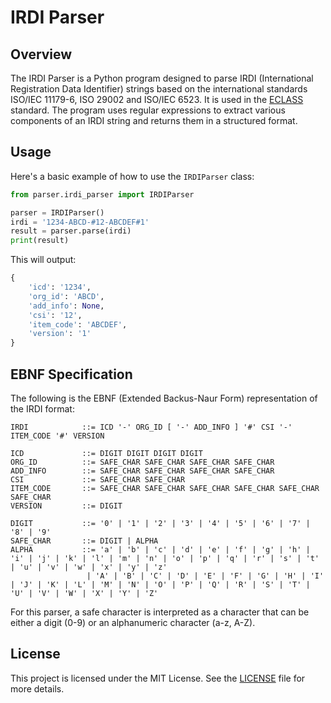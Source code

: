 # IRDI Parser

## Overview

The IRDI Parser is a Python program designed to parse IRDI (International Registration Data Identifier) strings based on the international standards ISO/IEC 11179-6, ISO 29002 and ISO/IEC 6523. It is used in the [ECLASS](https://eclass.eu/support/technical-specification/structure-and-elements/irdi) standard. The program uses regular expressions to extract various components of an IRDI string and returns them in a structured format.

## Usage

Here's a basic example of how to use the `IRDIParser` class:

```python
from parser.irdi_parser import IRDIParser

parser = IRDIParser()
irdi = '1234-ABCD-#12-ABCDEF#1'
result = parser.parse(irdi)
print(result)
```
This will output:

```python
{
    'icd': '1234',
    'org_id': 'ABCD',
    'add_info': None,
    'csi': '12',
    'item_code': 'ABCDEF',
    'version': '1'
}
```

## EBNF Specification

The following is the EBNF (Extended Backus-Naur Form) representation of the IRDI format:

```ebnf
IRDI            ::= ICD '-' ORG_ID [ '-' ADD_INFO ] '#' CSI '-' ITEM_CODE '#' VERSION

ICD             ::= DIGIT DIGIT DIGIT DIGIT
ORG_ID          ::= SAFE_CHAR SAFE_CHAR SAFE_CHAR SAFE_CHAR
ADD_INFO        ::= SAFE_CHAR SAFE_CHAR SAFE_CHAR SAFE_CHAR
CSI             ::= SAFE_CHAR SAFE_CHAR
ITEM_CODE       ::= SAFE_CHAR SAFE_CHAR SAFE_CHAR SAFE_CHAR SAFE_CHAR SAFE_CHAR
VERSION         ::= DIGIT

DIGIT           ::= '0' | '1' | '2' | '3' | '4' | '5' | '6' | '7' | '8' | '9'
SAFE_CHAR       ::= DIGIT | ALPHA
ALPHA           ::= 'a' | 'b' | 'c' | 'd' | 'e' | 'f' | 'g' | 'h' | 'i' | 'j' | 'k' | 'l' | 'm' | 'n' | 'o' | 'p' | 'q' | 'r' | 's' | 't' | 'u' | 'v' | 'w' | 'x' | 'y' | 'z'
                 | 'A' | 'B' | 'C' | 'D' | 'E' | 'F' | 'G' | 'H' | 'I' | 'J' | 'K' | 'L' | 'M' | 'N' | 'O' | 'P' | 'Q' | 'R' | 'S' | 'T' | 'U' | 'V' | 'W' | 'X' | 'Y' | 'Z'

```

For this parser, a safe character is interpreted as a character that can be either a digit (0-9) or an alphanumeric character (a-z, A-Z). 

## License

This project is licensed under the MIT License. See the [LICENSE](LICENSE) file for more details.